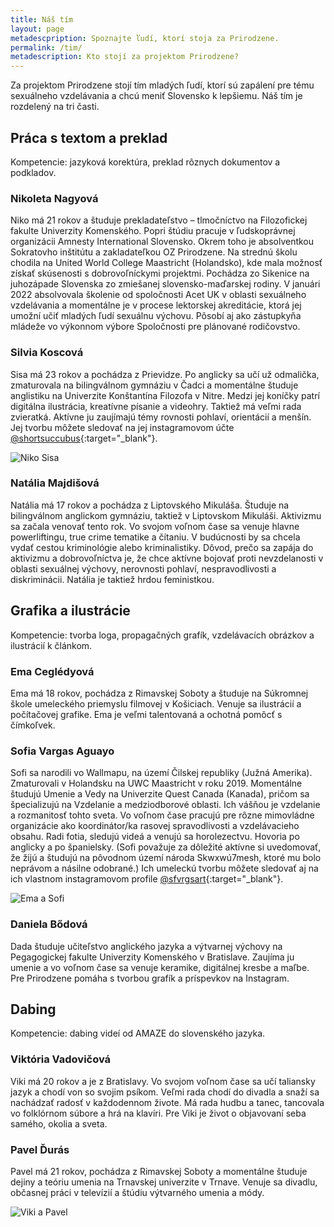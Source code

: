 ```yaml
---
title: Náš tím
layout: page
metadescpription: Spoznajte ľudí, ktorí stoja za Prirodzene.
permalink: /tim/
metadescription: Kto stojí za projektom Prirodzene?
---
```

Za projektom Prirodzene stojí tím mladých ľudí, ktorí sú zapálení pre tému sexuálneho vzdelávania a chcú meniť Slovensko k lepšiemu. Náš tím je rozdelený na tri časti.  

## **Práca s textom a preklad**

Kompetencie: jazyková korektúra, preklad rôznych dokumentov a podkladov.  

### Nikoleta Nagyová

Niko má 21 rokov a študuje prekladateľstvo – tlmočníctvo na Filozofickej fakulte Univerzity Komenského. Popri štúdiu pracuje v ľudskoprávnej organizácii Amnesty International Slovensko. Okrem toho je absolventkou Sokratovho inštitútu a zakladateľkou OZ Prirodzene. Na strednú školu chodila na United World College Maastricht (Holandsko), kde mala možnosť získať skúsenosti s dobrovoľníckymi projektmi. Pochádza zo Sikenice na juhozápade Slovenska zo zmiešanej slovensko-maďarskej rodiny. V januári 2022 absolvovala školenie od spoločnosti Acet UK v oblasti sexuálneho vzdelávania a momentálne je v procese lektorskej akreditácie, ktorá jej umožní učiť mladých ľudí sexuálnu výchovu. Pôsobí aj ako zástupkyňa mládeže vo výkonnom výbore Spoločnosti pre plánované rodičovstvo. 

### Silvia Koscová

Sisa má 23 rokov a pochádza z Prievidze. Po anglicky sa učí už odmalička, zmaturovala na bilingválnom gymnáziu v Čadci a momentálne študuje anglistiku na Univerzite Konštantína Filozofa v Nitre. Medzi jej koníčky patrí digitálna ilustrácia, kreatívne písanie a videohry. Taktiež má veľmi rada zvieratká. Aktívne ju zaujímajú témy rovnosti pohlaví, orientácií a menšín. Jej tvorbu môžete sledovať na jej instagramovom účte [@shortsuccubus](https://www.instagram.com/shortsuccubus/){:target="_blank"}.

<div class="text-center">
<img src="/images/Niko-Sisa.jpg" alt='Niko Sisa' class="team-img">
</div>

### Natália Majdišová

Natália má 17 rokov a pochádza z Liptovského Mikuláša. Študuje na bilingválnom anglickom gymnáziu, taktiež v Liptovskom Mikuláši. Aktivizmu sa začala venovať tento rok. Vo svojom voľnom čase sa venuje hlavne powerliftingu, true crime tematike a čítaniu. V budúcnosti by sa chcela vydať cestou kriminológie alebo kriminalistiky. Dôvod, prečo sa zapája do aktivizmu a dobrovoľníctva je, že chce aktívne bojovať proti nevzdelanosti v oblasti sexuálnej výchovy, nerovnosti pohlaví, nespravodlivosti a diskriminácii. Natália je taktiež hrdou feministkou. 

## Grafika a ilustrácie

Kompetencie: tvorba loga, propagačných grafík, vzdelávacích obrázkov a ilustrácií k článkom. 

### Ema Ceglédyová

Ema má 18 rokov, pochádza z Rimavskej Soboty a študuje na Súkromnej škole umeleckého priemyslu filmovej v Košiciach. Venuje sa ilustrácií a počítačovej grafike. Ema je veľmi talentovaná a ochotná pomôcť s čímkoľvek. 

### Sofia Vargas Aguayo

Sofi sa narodili vo Wallmapu, na území Čilskej republiky (Južná Amerika). Zmaturovali v Holandsku na UWC Maastricht v roku 2019. Momentálne študujú Umenie a Vedy na Univerzite Quest Canada (Kanada), pričom sa špecializujú na Vzdelanie a medziodborové oblasti. Ich vášňou je vzdelanie a rozmanitosť tohto sveta. Vo voľnom čase pracujú pre rôzne mimovládne organizácie ako koordinátor/ka rasovej spravodlivosti a vzdelávacieho obsahu. Radi fotia, sledujú videá a venujú sa horolezectvu. Hovoria po anglicky a po španielsky. (Sofi považuje za dôležité aktívne si uvedomovať, že žijú a študujú na pôvodnom území národa Skwxwú7mesh, ktoré mu bolo neprávom a násilne odobrané.) Ich umeleckú tvorbu môžete sledovať aj na ich vlastnom instagramovom profile [@sfvrgsart](https://www.instagram.com/sfvrgs/){:target="_blank"}.  

<div class="text-center">
<img src="/images/Ema-Sofi.jpg" alt='Ema a Sofi' class="team-img">
</div>

### Daniela Bődová

Dada študuje učiteľstvo anglického jazyka a výtvarnej výchovy na Pegagogickej fakulte Univerzity Komenského v Bratislave. Zaujíma ju umenie a vo voľnom čase sa venuje keramike, digitálnej kresbe a maľbe. Pre Prirodzene pomáha s tvorbou grafík a príspevkov na Instagram.

## **Dabing**

Kompetencie: dabing videí od AMAZE do slovenského jazyka.  

### Viktória Vadovičová

Viki má 20 rokov a je z Bratislavy. Vo svojom voľnom čase sa učí taliansky jazyk a chodí von so svojim psíkom. Veľmi rada chodí do divadla a snaží sa nachádzať radosť v každodennom živote. Má rada hudbu a tanec, tancovala vo folklórnom súbore a hrá na klavíri. Pre Viki je život o objavovaní seba samého, okolia a sveta. 

### Pavel Ďurás

Pavel má 21 rokov, pochádza z Rimavskej Soboty a momentálne študuje dejiny a teóriu umenia na Trnavskej univerzite v Trnave. Venuje sa divadlu, občasnej práci v televízií a štúdiu výtvarného umenia a módy.  

<div class="text-center">
<img src="/images/Viki-Pavel.jpg" alt='Viki a Pavel' class="team-img">
</div>
